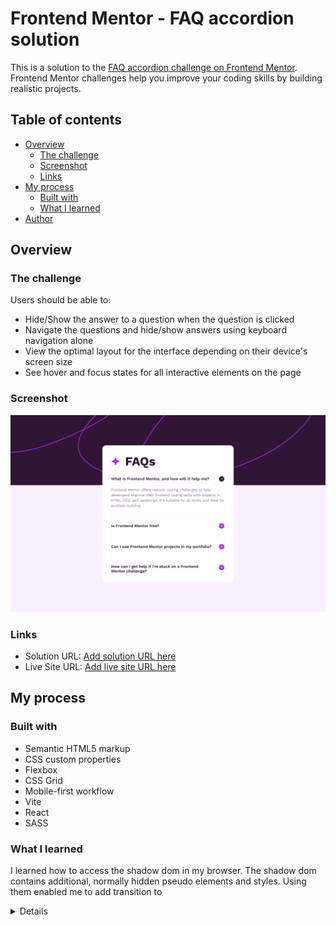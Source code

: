 # Frontend Mentor - FAQ accordion solution

This is a solution to the [FAQ accordion challenge on Frontend Mentor](https://www.frontendmentor.io/challenges/faq-accordion-wyfFdeBwBz). Frontend Mentor challenges help you improve your coding skills by building realistic projects.

## Table of contents

- [Overview](#overview)
  - [The challenge](#the-challenge)
  - [Screenshot](#screenshot)
  - [Links](#links)
- [My process](#my-process)
  - [Built with](#built-with)
  - [What I learned](#what-i-learned)
- [Author](#author)

## Overview

### The challenge

Users should be able to:

- Hide/Show the answer to a question when the question is clicked
- Navigate the questions and hide/show answers using keyboard navigation alone
- View the optimal layout for the interface depending on their device's screen size
- See hover and focus states for all interactive elements on the page

### Screenshot

![](./screenshot.jpg)

### Links

- Solution URL: [Add solution URL here](https://github.com/Arsalan2078/faq-accordion)
- Live Site URL: [Add live site URL here](https://jocular-dolphin-9b7d2c.netlify.app/)

## My process

### Built with

- Semantic HTML5 markup
- CSS custom properties
- Flexbox
- CSS Grid
- Mobile-first workflow
- Vite
- React
- SASS

### What I learned

I learned how to access the shadow dom in my browser. The shadow dom contains additional, normally hidden pseudo elements and styles. Using them enabled me to add transition to <details> when opening and closing it.

## Author

- Frontend Mentor - [@Arsalan2078](https://www.frontendmentor.io/profile/Arsalan2078)
